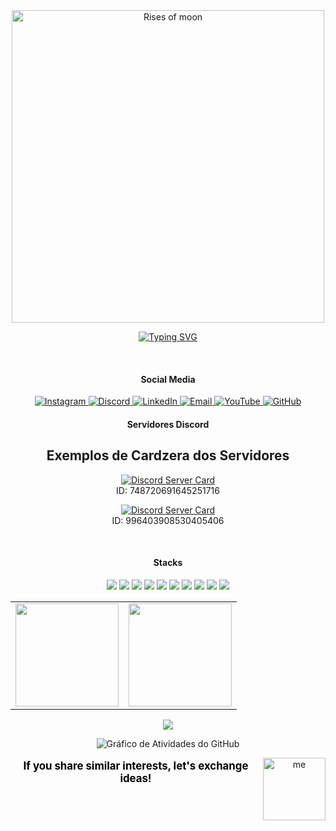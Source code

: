 <div align="center">
    <img src="https://i.imgur.com/zGDf2zH.png" width="500" alt="Rises of moon">
</div>

<div align="center">
  
[![Typing SVG](https://readme-typing-svg.herokuapp.com/?color=000000&size=35&center=true&vCenter=true&width=1000&lines=Welcome,+My+name+is+Ryan+Rodrigues!;Bem+vindo,+Meu+Nome+é+Ryan+Rodrigues!&color=FFFFFF)](https://git.io/typing-svg)

<br>

#### Social Media

<a href="https://instagram.com/ryan.ditko">
  <img src="https://img.shields.io/badge/Instagram-000000.svg?style=flat&logo=Instagram&logoColor=white" alt="Instagram"/>
</a>
<a href="https://discord.gg/eWkcKYKCc4">
  <img src="https://img.shields.io/badge/Discord-000000.svg?style=flat&logo=discord&logoColor=white" alt="Discord"/>
</a>
<a href="https://www.linkedin.com/in/ryan-rodrigues-592a27313">
  <img src="https://img.shields.io/badge/LinkedIn-000000.svg?style=flat&logo=linkedin&logoColor=white" alt="LinkedIn"/>
</a>
<a href="mailto:yryurodriguess@gmail.com">
  <img src="https://img.shields.io/badge/Email-000000.svg?style=flat&logo=gmail&logoColor=white" alt="Email"/>
</a>
<a href="https://www.youtube.com/@Ryanditko">
  <img src="https://img.shields.io/badge/Youtube-000000.svg?style=flat&logo=youtube&logoColor=white" alt="YouTube"/>
</a>
<a href="https://github.com/Ryanditko">
  <img src="https://img.shields.io/badge/Github-000000.svg?style=flat&logo=github&logoColor=white" alt="GitHub"/>
</a>

<br>

#### Servidores Discord

## Exemplos de Cardzera dos Servidores

[![Discord Server Card](https://cardzera.audibert.dev/api/748720691645251716?t={timestamp})](https://discord.gg/gibrasil)
<br>
ID: 748720691645251716

[![Discord Server Card](https://cardzera.audibert.dev/api/996403908530405406?t={timestamp})](https://discord.gg/operaepiclese)
<br>
ID: 996403908530405406

<br>

#### <span align="center">Stacks</span>

<div align="center">
    <p>
        <img src="https://img.shields.io/badge/python-000000?style=for-the-badge&logo=python&logoColor=white"/>
        <img src="https://img.shields.io/badge/javascript-000000?style=for-the-badge&logo=javascript&logoColor=white"/>
        <img src="https://img.shields.io/badge/typescript-000000?style=for-the-badge&logo=typescript&logoColor=white"/>
        <img src="https://img.shields.io/badge/node.js-000000?style=for-the-badge&logo=node.js&logoColor=white"/>
        <img src="https://img.shields.io/badge/html-000000?style=for-the-badge&logo=html5&logoColor=white"/>
        <img src="https://img.shields.io/badge/css-000000?style=for-the-badge&logo=css3&logoColor=white"/>
        <img src="https://img.shields.io/badge/git-000000?style=for-the-badge&logo=git&logoColor=white"/>
        <img src="https://img.shields.io/badge/github-000000?style=for-the-badge&logo=github&logoColor=white"/>
        <img src="https://img.shields.io/badge/aws-000000?style=for-the-badge&logo=amazonwebservices&logoColor=white"/>
         <img src="https://img.shields.io/badge/docker-000000?style=for-the-badge&logo=docker&logoColor=white"/>
    </p>
</div>

<div align="center">
    <table>
  <tr>
    <td>
      <img src="https://github-readme-stats.vercel.app/api?username=Ryanditko&theme=dark&hide_border=false&include_all_commits=true&count_private=true&show_icons=true&bg_color=000000&title_color=FFFFFF&text_color=FFFFFF&icon_color=FFFFFF&hide=contribs" height="165"/>
    </td>
    <td>
      <img src="https://github-readme-stats.vercel.app/api/top-langs/?username=Ryanditko&layout=compact&theme=dark&hide_border=false&bg_color=000000&title_color=FFFFFF&text_color=FFFFFF" height="165"/>
    </td>
  </tr>
</table>

<img src="https://github-profile-trophy.vercel.app/?username=Ryanditko&theme=onedark&no-frame=true&no-bg=true&margin-w=10&title=FFFFFF&text=FFFFFF" />

![Gráfico de Atividades do GitHub](https://github-readme-activity-graph.vercel.app/graph?username=Ryanditko&theme=github-compact&bg_color=000000&color=FFFFFF&line=FFFFFF&point=FFFFFF&area=true&hide_border=true)

</div>

<img align="right" src="https://i.imgur.com/M88ww3B.png" alt="me" style="min-width: 100px; max-width: 100px; width: 100px;">

<div align="center">
  <p style="font-size: 1.2em; color: #000000;">
    <strong>If you share similar interests, let's exchange ideas!</strong>
  </p>
</div>
